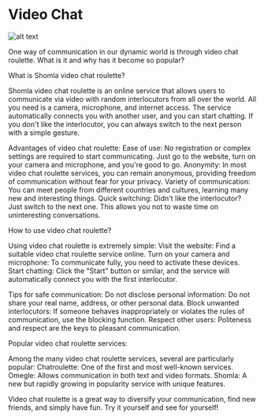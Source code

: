 # Video Chat

![alt text](https://cdn.shomla.com/shomla/blog/resized/b1_1_res.jpeg)

One way of communication in our dynamic world is through video chat roulette. What is it and why has it become so popular?

What is Shomla video chat roulette?

Shomla video chat roulette is an online service that allows users to communicate via video with random interlocutors from all over the world. All you need is a camera, microphone, and internet access. The service automatically connects you with another user, and you can start chatting. If you don't like the interlocutor, you can always switch to the next person with a simple gesture.

Advantages of video chat roulette:
Ease of use: No registration or complex settings are required to start communicating. Just go to the website, turn on your camera and microphone, and you're good to go.
Anonymity: In most video chat roulette services, you can remain anonymous, providing freedom of communication without fear for your privacy.
Variety of communication: You can meet people from different countries and cultures, learning many new and interesting things.
Quick switching: Didn't like the interlocutor? Just switch to the next one. This allows you not to waste time on uninteresting conversations.

How to use video chat roulette?

Using video chat roulette is extremely simple:
Visit the website: Find a suitable video chat roulette service online.
Turn on your camera and microphone: To communicate fully, you need to activate these devices.
Start chatting: Click the "Start" button or similar, and the service will automatically connect you with the first interlocutor.

Tips for safe communication:
Do not disclose personal information: Do not share your real name, address, or other personal data.
Block unwanted interlocutors: If someone behaves inappropriately or violates the rules of communication, use the blocking function.
Respect other users: Politeness and respect are the keys to pleasant communication.

Popular video chat roulette services:

Among the many video chat roulette services, several are particularly popular:
Chatroulette: One of the first and most well-known services.
Omegle: Allows communication in both text and video formats.
Shomla: A new but rapidly growing in popularity service with unique features.

Video chat roulette is a great way to diversify your communication, find new friends, and simply have fun. Try it yourself and see for yourself!
